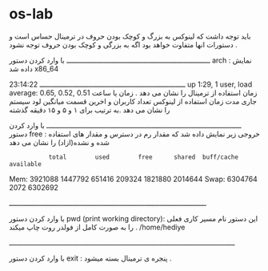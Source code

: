# os-lab

باید توجه داشت که لینوکس به بزرگ و کوچک بودن حروف در
 ترمینال حساس است و دستورات انها متفاوت خواهد بود اگه به بزرگی و کوچک بودن حروف توجه نشود .
 
ــــــــــــــــــــــــــــــــــــــــــــــــــــــــــــــــــــــ
با وارد کردن دستور arch :
نمایش داده شد x86_64


ـــــــــــــــــــــــــــــــــــــــــــــــــــــــــــــــــــــــ 
23:14:22 up  1:29,  1 user,  load average: 0.65, 0.52, 0.51
زمان استفاده از ترمینال را نشان می دهد . 
زمان یا ساعت جاری
مدت زمان استفاده از لینوکس
تعداد کاربران 
و اخرین قسمت میانگین لود سیستم را نشان می دهد .به ترتیب برای ۱ و ۵ و ۱۵ دقیقه گذشته

ـــــــــــــــــــــــــــــــــــــــــــــــــــــــــــــــــــــــــــــــــــــــــــــــ
با وارد کردن دستور free :
خروجی زیر نمایش داده شد که مقدار رم در دسترس و مقدار های استفاده شده و نشده(ازاد) را نشان می دهد 

               total        used        free      shared  buff/cache   available
Mem:        3921088     1447792      651416      209324     1821880     2014644
Swap:       6304764        2072     6302692

ــــــــــــــــــــــــــــــــــــــــــــــــــــــــــــــــــــــــــــــــــــــــــــــــ

با وارد کردن دستور pwd (print working directory):
این دستور نام مسیر کاری فعلی را به صورت کامل از فولدر روت چاپ میکند . 
/home/hediye

ــــــــــــــــــــــــــــــــــــــــــــــــــــــــــــــــــــــــــــــــــــــــــــــــــــــــــــــ

با وارد کردن دستور exit :
پنجره ی ترمینال بسته میشود . 

